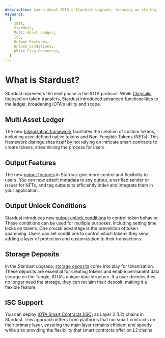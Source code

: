 ```yaml
---
description: Learn about IOTA's Stardust upgrade, focusing on its key features and enhancements.
keywords:
  [
    IOTA,
    Stardust,
    Multi-Asset Ledger,
    ISC,
    Output Features,
    Unlock Conditions,
    White Flag Consensus,
  ]
---
```


# What is Stardust?

Stardust represents the next phase in the IOTA protocol.
While [Chrysalis](../chrysalis/introduction.md) focused on token transfers, Stardust introduced
advanced functionalities to the ledger, broadening IOTA's utility and scope.

## Multi Asset Ledger

The new [tokenization framework](core-concepts/multi-asset-ledger.md) facilitates the creation of custom tokens,
including user-defined native tokens and Non-Fungible Tokens (NFTs).
This framework distinguishes itself by not relying on intricate smart contracts to create tokens,
streamlining the process for users.

## Output Features

The new [output features](core-concepts/output-features.md) in Stardust give more control and flexibility to users.
You can now attach metadata to any output,
a verified sender or issuer for NFTs, and tag outputs to efficiently index and integrate them in your application.

## Output Unlock Conditions

Stardust introduces new [output unlock conditions](core-concepts/output-unlock-conditions.md) to control token behavior.
These conditions can be used for multiple purposes, including setting time locks on tokens.
One crucial advantage is the prevention of token spamming.
Users can set conditions to control which tokens they send,
adding a layer of protection and customization to their transactions.

## Storage Deposits

In the Stardust upgrade, [storage deposits](core-concepts/storage-deposit.md) come into play for tokenization.
These deposits are essential for creating tokens and enable permanent data storage on the Tangle,
IOTA's unique data structure.
If a user decides they no longer need the storage, they can reclaim their deposit, making it a flexible feature.

## ISC Support

You can deploy [IOTA Smart Contracts (ISC)](../smart-contracts/core_concepts/smart-contracts.md) as Layer 2 (L2) chains
in Stardust.
This approach differs from platforms that run smart contracts on their primary layer,
ensuring the main layer remains efficient and speedy while also providing the flexibility that smart contracts offer on
L2 chains.
